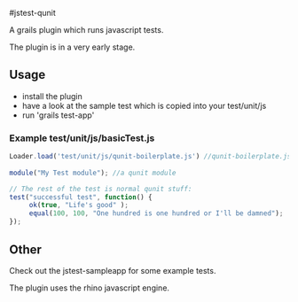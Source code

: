 #jstest-qunit

A grails plugin which runs javascript tests.

The plugin is in a very early stage.

## Usage
 - install the plugin
 - have a look at the sample test which is copied into your test/unit/js
 - run 'grails test-app'
 
 ### Example test/unit/js/basicTest.js
 ```javascript
Loader.load('test/unit/js/qunit-boilerplate.js') //qunit-boilerplate.js should be auto installed to you
		
module("My Test module"); //a qunit module

// The rest of the test is normal qunit stuff:
test("successful test", function() {
	  ok(true, "Life's good" );
	  equal(100, 100, "One hundred is one hundred or I'll be damned");
});
 
```

## Other
Check out the jstest-sampleapp for some example tests.

The plugin uses the rhino javascript engine.